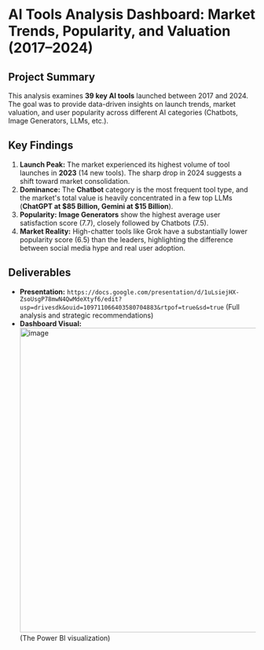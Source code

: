# AI Tools Analysis Dashboard: Market Trends, Popularity, and Valuation (2017–2024)

## Project Summary
This analysis examines **39 key AI tools** launched between 2017 and 2024. The goal was to provide data-driven insights on launch trends, market valuation, and user popularity across different AI categories (Chatbots, Image Generators, LLMs, etc.).

## Key Findings

1.  **Launch Peak:** The market experienced its highest volume of tool launches in **2023** (14 new tools). The sharp drop in 2024 suggests a shift toward market consolidation.
2.  **Dominance:** The **Chatbot** category is the most frequent tool type, and the market's total value is heavily concentrated in a few top LLMs (**ChatGPT at $85 Billion, Gemini at $15 Billion**).
3.  **Popularity:** **Image Generators** show the highest average user satisfaction score (7.7), closely followed by Chatbots (7.5).
4.  **Market Reality:** High-chatter tools like Grok have a substantially lower popularity score (6.5) than the leaders, highlighting the difference between social media hype and real user adoption.

## Deliverables
* **Presentation:** `https://docs.google.com/presentation/d/1uLsiejHX-ZsoUsgP78mwN4QwMdeXtyf6/edit?usp=drivesdk&ouid=109711066403580704883&rtpof=true&sd=true` (Full analysis and strategic recommendations)
* **Dashboard Visual:** <img width="1080" height="620" alt="image" src="https://github.com/user-attachments/assets/744a8c0c-3a74-4736-bb38-988b5b88ca90" />
 (The Power BI visualization)

